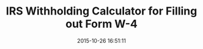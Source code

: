 ---
layout: post
title:  "IRS Withholding Calculator for Filling out Form W-4"
date:   2015-10-26 16:51:11
categories: blog
description: ""
link: "https://www.irs.gov/individuals/irs-withholding-calculator"
---